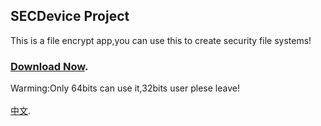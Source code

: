 ## SECDevice Project
This is a file encrypt app,you can use this to create security file systems!<br/>
### [Download Now](https://github.com/RDPStudio/202001_SECDevice/releases).<br/>
Warming:Only 64bits can use it,32bits user plese leave!<br/><br/>
[中文](https://rdpstudio.github.io/202001_SECDevice/cn/).
